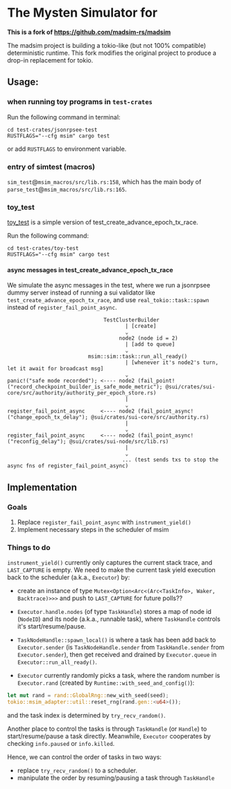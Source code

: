 # The Mysten Simulator for 

**This is a fork of https://github.com/madsim-rs/madsim**

The madsim project is building a tokio-like (but not 100% compatible) deterministic runtime.
This fork modifies the original project to produce a drop-in replacement for tokio.

## Usage:

### when running toy programs in `test-crates`

Run the following command in terminal:
```shell
cd test-crates/jsonrpsee-test
RUSTFLAGS="--cfg msim" cargo test 
```
or add `RUSTFLAGS` to environment variable.


### entry of simtest (macros)

`sim_test`@`msim_macros/src/lib.rs:158`, which has the main body of `parse_test`@`msim_macros/src/lib.rs:165`.


### toy_test

[toy_test](test-crates/toy-test) is a simple version of test_create_advance_epoch_tx_race. 

Run the following command:
```shell 
cd test-crates/toy-test
RUSTFLAGS="--cfg msim" cargo test
```

#### async messages in test_create_advance_epoch_tx_race
We simulate the async messages in the test, where we run a jsonrpsee dummy server instead of running a sui validator like `test_create_advance_epoch_tx_race`,
and use `real_tokio::task::spawn` instead of `register_fail_point_async`.

```shell
                               TestClusterBuilder                   
                                      | [create]
                                      ⌄
                                    node2 (node id = 2)
                                      | [add to queue]
                                      ⌄
                          msim::sim::task::run_all_ready() 
                                      | [whenever it's node2's turn, let it await for broadcast msg]
                                      ⌄
panic!("safe mode recorded"); <---- node2 (fail_point!("record_checkpoint_builder_is_safe_mode_metric"); @sui/crates/sui-core/src/authority/authority_per_epoch_store.rs)                                     
                                      |
                                      ⌄
register_fail_point_async     <---- node2 (fail_point_async!("change_epoch_tx_delay"); @sui/crates/sui-core/src/authority.rs) 
                                      |
                                      ⌄
register_fail_point_async     <---- node2 (fail_point_async!("reconfig_delay"); @sui/crates/sui-node/src/lib.rs)
                                      |
                                      ⌄
                                     ... (test sends txs to stop the async fns of register_fail_point_async)
```



## Implementation

### Goals
1. Replace `register_fail_point_async` with `instrument_yield()`
2. Implement necessary steps in the scheduler of msim

### Things to do

`instrument_yield()` currently only captures the current stack trace, and `LAST_CAPTURE` is empty. We need to make the current task yield execution back to the scheduler (a.k.a., `Executor`) by: 

- create an instance of type `Mutex<Option<Arc<(Arc<TaskInfo>, Waker, Backtrace)>>>` and push to `LAST_CAPTURE` for future polls??

- `Executor.handle.nodes` (of type `TaskHandle`) stores a map of node id (`NodeID`) and its node (a.k.a., runnable task), where `TaskHandle` controls it's start/resume/pause.

- `TaskNodeHandle::spawn_local()` is where a task has been add back to `Executor.sender` (is `TaskNodeHandle.sender` from `TaskHandle.sender` from `Executor.sender`), then get received and drained by `Executor.queue` in `Executor::run_all_ready()`.

- `Executor` currently randomly picks a task, where the random number is `Executor.rand` (created by `Runtime::with_seed_and_config()`):
```Rust
let mut rand = rand::GlobalRng::new_with_seed(seed);
tokio::msim_adapter::util::reset_rng(rand.gen::<u64>());
```
and the task index is determined by `try_recv_random()`.

Another place to control the tasks is through `TaskHandle` (or `Handle`) to start/resume/pause a task directly. Meanwhile, `Executor` cooperates by checking `info.paused` or `info.killed`.

Hence, we can control the order of tasks in two ways:
- replace `try_recv_random()` to a scheduler. 
- manipulate the order by resuming/pausing a task through `TaskHandle`


















